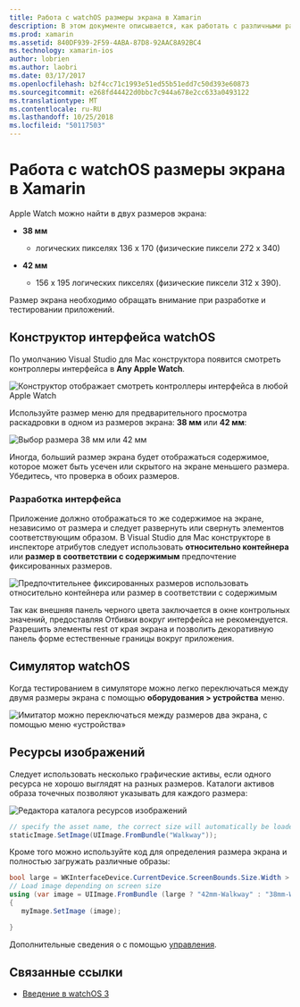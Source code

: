 ```yaml
---
title: Работа с watchOS размеры экрана в Xamarin
description: В этом документе описывается, как работать с различными размерами экранов watchOS. В нем описывается watchOS конструктора интерфейса, watchOS Simulator и ресурсы изображений.
ms.prod: xamarin
ms.assetid: 840DF939-2F59-4ABA-87D8-92AAC8A92BC4
ms.technology: xamarin-ios
author: lobrien
ms.author: laobri
ms.date: 03/17/2017
ms.openlocfilehash: b2f4cc71c1993e51ed55b51edd7c50d393e60873
ms.sourcegitcommit: e268fd44422d0bbc7c944a678e2cc633a0493122
ms.translationtype: MT
ms.contentlocale: ru-RU
ms.lasthandoff: 10/25/2018
ms.locfileid: "50117503"
---
```

# <a name="working-with-watchos-screen-sizes-in-xamarin"></a>Работа с watchOS размеры экрана в Xamarin

Apple Watch можно найти в двух размеров экрана:

- **38 мм**
  - логических пикселях 136 x 170 (физические пиксели 272 x 340)

- **42 мм**
  - 156 x 195 логических пикселях (физические пиксели 312 x 390).

Размер экрана необходимо обращать внимание при разработке и тестировании приложений.

## <a name="watchos-interface-designer"></a>Конструктор интерфейса watchOS

По умолчанию Visual Studio для Mac конструктора появится смотреть контроллеры интерфейса в **Any Apple Watch**.

![](screen-sizes-images/screen-any-sml.png "Конструктор отображает смотреть контроллеры интерфейса в любой Apple Watch")

Используйте размер меню для предварительного просмотра раскадровки в одном из размеров экрана: **38 мм** или **42 мм**:

![](screen-sizes-images/screen-menu-sml.png "Выбор размера 38 мм или 42 мм")

Иногда, больший размер экрана будет отображаться содержимое, которое может быть усечен или скрытого на экране меньшего размера.
Убедитесь, что проверка в обоих размеров.


### <a name="interface-design"></a>Разработка интерфейса

Приложение должно отображаться то же содержимое на экране, независимо от размера и следует развернуть или свернуть элементов соответствующим образом. В Visual Studio для Mac конструкторе в инспекторе атрибутов следует использовать **относительно контейнера** или **размер в соответствии с содержимым** предпочтение фиксированных размеров.

![](screen-sizes-images/sizeattributepanel-sml.png "Предпочтительнее фиксированных размеров использовать относительно контейнера или размер в соответствии с содержимым")

Так как внешняя панель черного цвета заключается в окне контрольных значений, предоставляя Отбивки вокруг интерфейса не рекомендуется. Разрешить элементы rest от края экрана и позволить декоративную панель форме естественные границы вокруг приложения.


## <a name="watchos-simulator"></a>Симулятор watchOS

Когда тестированием в симуляторе можно легко переключаться между двумя размеры экрана с помощью **оборудования > устройства** меню.

![](screen-sizes-images/simulator.png "Имитатор можно переключаться между размеров два экрана, с помощью меню «устройства»")


## <a name="image-resources"></a>Ресурсы изображений

Следует использовать несколько графические активы, если одного ресурса не хорошо выглядят на разных размеров. Каталоги активов образа точечных позволяют указывать для каждого размера:

![](screen-sizes-images/images-xcassets.png "Редактора каталога ресурсов изображений")

```csharp
// specify the asset name, the correct size will automatically be loaded
staticImage.SetImage(UIImage.FromBundle("Walkway"));
```

Кроме того можно используйте код для определения размера экрана и полностью загружать различные образы:

```csharp
bool large = WKInterfaceDevice.CurrentDevice.ScreenBounds.Size.Width > 136.0;
// Load image depending on screen size
using (var image = UIImage.FromBundle (large ? "42mm-Walkway" : "38mm-Walkway"))
{
   myImage.SetImage (image);

}
```

Дополнительные сведения о с помощью [управления](~/ios/watchos/user-interface/image.md).



## <a name="related-links"></a>Связанные ссылки

- [Введение в watchOS 3](~/ios/watchos/platform/introduction-to-watchos3/index.md)
